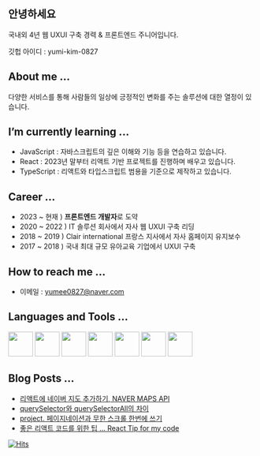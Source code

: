 ## 안녕하세요
국내외 4년 웹 UXUI 구축 경력 & 프론트엔드 주니어입니다.

깃헙 아이디 : yumi-kim-0827

## About me ...

다양한 서비스를 통해 사람들의 일상에 긍정적인 변화를 주는 솔루션에 대한 열정이 있습니다.

## I’m currently learning ...
- JavaScript : 자바스크립트의 깊은 이해와 기능 등을 연습하고 있습니다.
- React : 2023년 말부터 리액트 기반 프로젝트를 진행하며 배우고 있습니다.
- TypeScript : 리액트와 타입스크립트 범용을 기준으로 제작하고 있습니다.

## Career ...
- 2023 ~ 현재 ) **프론트엔드 개발자**로 도약
- 2020 ~ 2022 ) IT 솔루션 회사에서 자사 웹 UXUI 구축 리딩
- 2018 ~ 2019 ) Clair international 프랑스 지사에서 자사 홈페이지 유지보수
- 2017 ~ 2018 ) 국내 최대 규모 유아교육 기업에서 UXUI 구축

## How to reach me ...
- 이메일 : yumee0827@naver.com

##  Languages and Tools ...

<img src="https://cdn.jsdelivr.net/gh/devicons/devicon@latest/icons/react/react-original.svg" width="50"/> <img src="https://cdn.jsdelivr.net/gh/devicons/devicon@latest/icons/css3/css3-original.svg" width="50"/> <img src="https://cdn.jsdelivr.net/gh/devicons/devicon@latest/icons/typescript/typescript-original.svg" width="50"/> <img src="https://cdn.jsdelivr.net/gh/devicons/devicon@latest/icons/bootstrap/bootstrap-original-wordmark.svg" width="50"/> <img src="https://cdn.jsdelivr.net/gh/devicons/devicon@latest/icons/javascript/javascript-plain.svg" width="50" /> <img src="https://cdn.jsdelivr.net/gh/devicons/devicon@latest/icons/sass/sass-original.svg" width="50"/> <img src="https://cdn.jsdelivr.net/gh/devicons/devicon@latest/icons/swiper/swiper-original.svg" width="50"/>
          
## Blog Posts ...

- [리액트에 네이버 지도 추가하기, NAVER MAPS API](https://blog.naver.com/hello_world_yum/223409616394)
- [querySelector와 querySelectorAll의 차이](https://blog.naver.com/hello_world_yum/223392331250)
- [project. 페이지네이션과 무한 스크롤 한번에 쓰기](https://blog.naver.com/hello_world_yum/223451111741)
- [좋은 리액트 코드를 위한 팁 ... React Tip for my code](https://yumi-kim-0827.github.io/react/2024/05/25/Improvement-Code-in-React-js.html)
          
          

<!--
**yumi-kim-0827/yumi-kim-0827** is a ✨ _special_ ✨ repository because its `README.md` (this file) appears on your GitHub profile.

Here are some ideas to get you started:

- 🔭 I’m currently working on ...
- 🌱 I’m currently learning ...
- 👯 I’m looking to collaborate on ...
- 🤔 I’m looking for help with ...
- 💬 Ask me about ...
- 📫 How to reach me: ...
- 😄 Pronouns: ...
- ⚡ Fun fact: ...
-->


[![Hits](https://hits.seeyoufarm.com/api/count/incr/badge.svg?url=https%3A%2F%2Fgithub.com%2Fyumi-kim-0827&count_bg=%23FF9ED8&title_bg=%2362626A&icon=&icon_color=%235F4DF9&title=hits&edge_flat=false)](https://hits.seeyoufarm.com)
